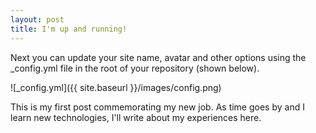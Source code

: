 ```yaml
---
layout: post
title: I'm up and running!
---
```


Next you can update your site name, avatar and other options using the _config.yml file in the root of your repository (shown below).

![_config.yml]({{ site.baseurl }}/images/config.png)

This is my first post commemorating my new job.  As time goes by and I learn new technologies, I'll write about my experiences here.
